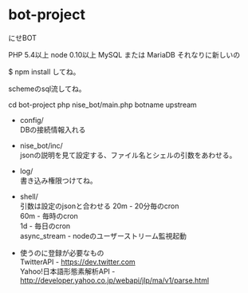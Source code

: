 bot-project
===========

にせBOT

PHP 5.4以上 node 0.10以上 MySQL または MariaDB それなりに新しいの

$ npm install してね。  

schemeのsql流してね。  

cd bot-project
php nise_bot/main.php botname upstream

* config/  
DBの接続情報入れる

* nise_bot/inc/  
jsonの説明を見て設定する、ファイル名とシェルの引数をあわせる。

* log/  
書き込み権限つけてね。

* shell/  
引数は設定のjsonと合わせる 
20m - 20分毎のcron  
60m - 毎時のcron  
1d - 毎日のcron  
async_stream - nodeのユーザーストリーム監視起動

* 使うのに登録が必要なもの  
TwitterAPI - https://dev.twitter.com  
Yahoo!日本語形態素解析API - http://developer.yahoo.co.jp/webapi/jlp/ma/v1/parse.html
